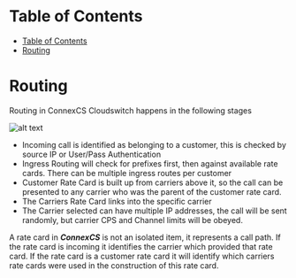 # Table of Contents

* [Table of Contents](#table-of-contents)
* [Routing](#routing)

# Routing

Routing in ConnexCS Cloudswitch happens in the following stages

![alt text][call-flow]

* Incoming call is identified as belonging to a customer, this is checked by source IP or User/Pass Authentication
* Ingress Routing will check for prefixes first, then against available rate cards. There can be multiple ingress routes per customer
* Customer Rate Card is built up from carriers above it, so the call can be presented to any carrier who was the parent of the customer rate card.
* The Carriers Rate Card links into the specific carrier
* The Carrier selected can have multiple IP addresses, the call will be sent randomly, but carrier CPS and Channel limits will be obeyed.

A rate card in **_ConnexCS_** is not an isolated item, it represents a call path. If the rate card is incoming it identifies the carrier which provided that rate card. If the rate card is a customer rate card it will identify which carriers rate cards were used in the construction of this rate card.

[call-flow]: https://raw.githubusercontent.com/digipigeon/connexcs-user-docs/master/img/call-flow.jpg "Call-Flow"

